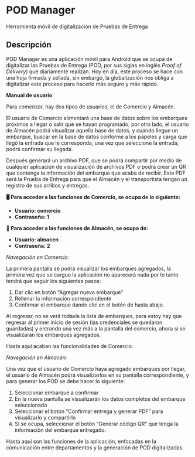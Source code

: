 # POD Manager

Herramienta móvil de digitalización de Pruebas de Entrega

## Descripción

POD Manager es una aplicación móvil para Android que se ocupa de digitalizar las Pruebas de Entrega (POD, por sus siglas en inglés *Proof of Delivery*) que diariamente realizan. Hoy en día, este proceso se hace con una hoja firmada y sellada, sin embargo, la globalización nos obliga a digitalizar este proceso para hacerlo más seguro y más rápido.

**Manual de usuario**

Para comenzar, hay dos tipos de usuarios, el de Comercio y Almacén. 

El usuario de Comercio alimentará una base de datos sobre los embarques próximos a llegar o salir que se hayan programado, por otro lado, el usuario de Almacén podrá visualizar aquella base de datos, y cuando llegue un embarque, buscar en la base de datos conforme a los papeles y carga que llegó la entrada que le corresponda, una vez que seleccione la entrada, podrá confirmar su llegada. 

Después generará un archivo PDF, que se podrá compartir por medio de cualquier aplicación de visualización de archivos PDF o podrá crear un QR que contenga la información del embarque que acaba de recibir. Este PDF será la Prueba de Entrega para que el Almacén y el transportista tengan un registro de sus arribos y entregas.

**🖥️ Para acceder a las funciones de Comercio, se ocupa de lo siguiente:**

- **Usuario: comercio**
- **Contraseña: 1**

**🚛 Para acceder a las funciones de Almacén, se ocupa de:**

- **Usuario: almacen**
- **Contraseña: 2**

_Navegación en Comercio_:

La primera pantalla se podrá visualizar los embarques agregados, la primera vez que se cargue la aplicación no aparecerá nada por lo tanto tendrá que seguir los siguientes pasos:

1. Dar clic en botón “Agregar nuevo embarque”
2. Rellenar la información correspondiente
3. Confirmar el embarque dando clic en el botón de hasta abajo.

Al regresar, no se verá todavía la lista de embarques, para estoy hay que regresar al primer inicio de sesión (las credenciales se quedaron guardadas) y entrando una vez más a la pantalla del comercio, ahora si se visualizarán los embarques agregados.

Hasta aquí acaban las funcionalidades de Comercio.

_Navegación en Almacén:_

Una vez que el usuario de Comercio haya agregado embarques por llegar, el usuario de Almacén podrá visualizarlos en su pantalla correspondiente, y para generar los POD se debe hacer lo siguiente:

1. Seleccionar embarque a confirmar
2. En la nueva pantalla se visualizarán los datos completos del embarque seleccionado
3. Seleccionar el botón “Confirmar entrega y generar PDF” para visualizarlo y compartirlo
4. Si se ocupa, seleccionar el botón “Generar código QR” que tenga la información del embarque entregado.

Hasta aquí son las funciones de la aplicación, enfocadas en la comunicación entre departamentos y la generación de POD digitalizadas.
